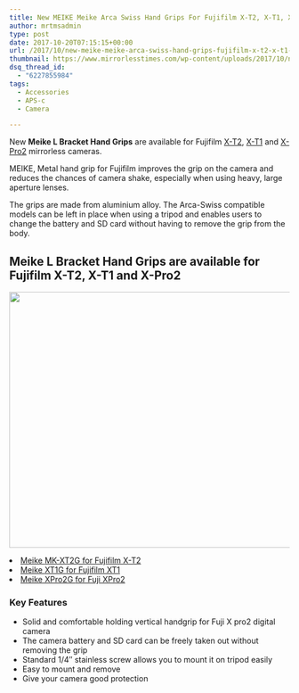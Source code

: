 ```yaml
---
title: New MEIKE Meike Arca Swiss Hand Grips For Fujifilm X-T2, X-T1, X-Pro2
author: mrtmsadmin
type: post
date: 2017-10-20T07:15:15+00:00
url: /2017/10/new-meike-meike-arca-swiss-hand-grips-fujifilm-x-t2-x-t1-x-pro2/
thumbnail: https://www.mirrorlesstimes.com/wp-content/uploads/2017/10/new-meike-meike-arca-swiss-hand-grips-fujifilm-x-t2-x-t1-x-pro2-1-750x550.jpg
dsq_thread_id:
  - "6227855984"
tags:
  - Accessories
  - APS-c
  - Camera

---
```

New **Meike L Bracket Hand Grips** are available for Fujifilm <a href="http://amzn.to/2xS2HIS" target="_blank" rel="noopener">X-T2</a>, <a href="http://amzn.to/2zmsEBH" target="_blank" rel="noopener">X-T1</a> and <a href="http://amzn.to/2xSpmtv" target="_blank" rel="noopener">X-Pro2</a> mirrorless cameras.

MEIKE, Metal hand grip for Fujifilm improves the grip on the camera and reduces the chances of camera shake, especially when using heavy, large aperture lenses.

The grips are made from aluminium alloy. The Arca-Swiss compatible models can be left in place when using a tripod and enables users to change the battery and SD card without having to remove the grip from the body.

## Meike L Bracket Hand Grips are available for Fujifilm X-T2, X-T1 and X-Pro2

[<img class="aligncenter size-full wp-image-1317" src="https://i1.wp.com/www.mirrorlesstimes.com/wp-content/uploads/2017/10/new-meike-meike-arca-swiss-hand-grips-fujifilm-x-t2-x-t1-x-pro2-1.jpg?resize=600%2C459&#038;ssl=1" alt="" width="600" height="459" srcset="https://i1.wp.com/www.mirrorlesstimes.com/wp-content/uploads/2017/10/new-meike-meike-arca-swiss-hand-grips-fujifilm-x-t2-x-t1-x-pro2-1.jpg?w=1000&ssl=1 1000w, https://i1.wp.com/www.mirrorlesstimes.com/wp-content/uploads/2017/10/new-meike-meike-arca-swiss-hand-grips-fujifilm-x-t2-x-t1-x-pro2-1.jpg?resize=300%2C230&ssl=1 300w, https://i1.wp.com/www.mirrorlesstimes.com/wp-content/uploads/2017/10/new-meike-meike-arca-swiss-hand-grips-fujifilm-x-t2-x-t1-x-pro2-1.jpg?resize=768%2C588&ssl=1 768w, https://i1.wp.com/www.mirrorlesstimes.com/wp-content/uploads/2017/10/new-meike-meike-arca-swiss-hand-grips-fujifilm-x-t2-x-t1-x-pro2-1.jpg?resize=700%2C536&ssl=1 700w" sizes="(max-width: 600px) 100vw, 600px" data-recalc-dims="1" />][1]

<li class="a-size-large a-spacing-none">
  <a href="http://amzn.to/2zmMdcR" target="_blank" rel="noopener"><span class="a-size-large">Meike </span><span id="productTitle" class="a-size-large">MK-XT2G for Fujifilm X-T2</span></a>
</li>
<li class="a-size-large a-spacing-none">
  <a href="http://amzn.to/2yXg3Ze" target="_blank" rel="noopener"><span class="a-size-large">Meike </span><span class="a-size-large">XT1G </span><span id="productTitle" class="a-size-large">for Fujifilm XT1</span></a>
</li>
<li class="a-size-large a-spacing-none">
  <a href="http://amzn.to/2yVeQ50" target="_blank" rel="noopener"><span class="a-size-large">Meike XPro2G </span><span id="productTitle" class="a-size-large">for Fuji XPro2</span></a>
</li>

### Key Features

<ul class="a-unordered-list a-vertical a-spacing-none">
  <li>
    <span class="a-list-item">Solid and comfortable holding vertical handgrip for Fuji X pro2 digital camera</span>
  </li>
  <li>
    <span class="a-list-item">The camera battery and SD card can be freely taken out without removing the grip</span>
  </li>
  <li>
    <span class="a-list-item">Standard 1/4&#8243; stainless screw allows you to mount it on tripod easily</span>
  </li>
  <li>
    <span class="a-list-item">Easy to mount and remove</span>
  </li>
  <li>
    <span class="a-list-item">Give your camera good protection</span>
  </li>
</ul>

 [1]: https://i1.wp.com/www.mirrorlesstimes.com/wp-content/uploads/2017/10/new-meike-meike-arca-swiss-hand-grips-fujifilm-x-t2-x-t1-x-pro2-1.jpg?ssl=1